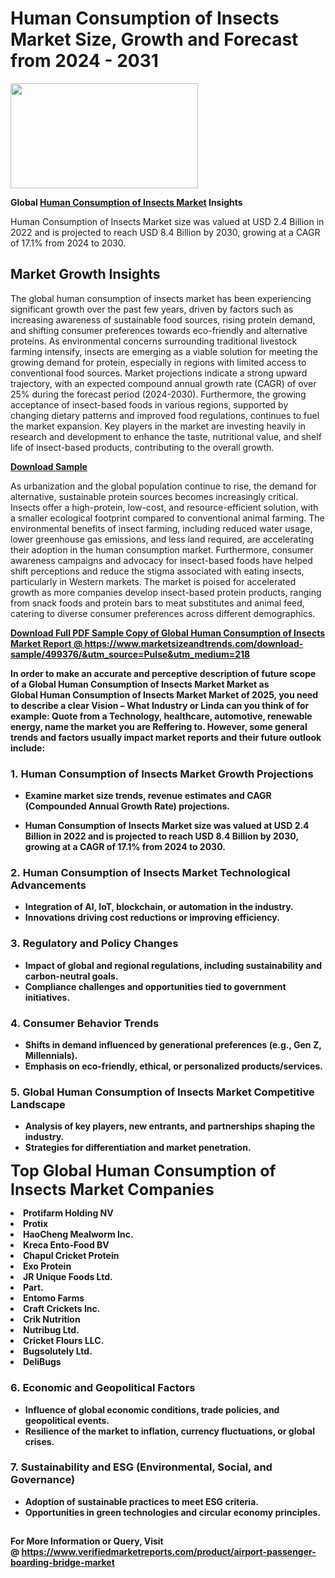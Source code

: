 <H1>Human Consumption of Insects Market Size, Growth and Forecast from 2024 - 2031</H1><img class="aligncenter size-medium wp-image-584254" src="https://thirdeyenews.in/wp-content/uploads/2024/09/Global-Market-Research-300x168.jpeg" alt="" width="300" height="168" /><p><strong>Global&nbsp;<a href="https://www.marketsizeandtrends.com/download-sample/499376/&amp;utm_source=Pulse&amp;utm_medium=218">Human Consumption of Insects Market</a> Insights</strong></p><p>Human Consumption of Insects Market size was valued at USD 2.4 Billion in 2022 and is projected to reach USD 8.4 Billion by 2030, growing at a CAGR of 17.1% from 2024 to 2030.</p><p><h2>Market Growth Insights</h2> <p>The global human consumption of insects market has been experiencing significant growth over the past few years, driven by factors such as increasing awareness of sustainable food sources, rising protein demand, and shifting consumer preferences towards eco-friendly and alternative proteins. As environmental concerns surrounding traditional livestock farming intensify, insects are emerging as a viable solution for meeting the growing demand for protein, especially in regions with limited access to conventional food sources. Market projections indicate a strong upward trajectory, with an expected compound annual growth rate (CAGR) of over 25% during the forecast period (2024-2030). Furthermore, the growing acceptance of insect-based foods in various regions, supported by changing dietary patterns and improved food regulations, continues to fuel the market expansion. Key players in the market are investing heavily in research and development to enhance the taste, nutritional value, and shelf life of insect-based products, contributing to the overall growth.</p> <p><strong><a href="download_link_here">Download Sample</a></strong></p> <p>As urbanization and the global population continue to rise, the demand for alternative, sustainable protein sources becomes increasingly critical. Insects offer a high-protein, low-cost, and resource-efficient solution, with a smaller ecological footprint compared to conventional animal farming. The environmental benefits of insect farming, including reduced water usage, lower greenhouse gas emissions, and less land required, are accelerating their adoption in the human consumption market. Furthermore, consumer awareness campaigns and advocacy for insect-based foods have helped shift perceptions and reduce the stigma associated with eating insects, particularly in Western markets. The market is poised for accelerated growth as more companies develop insect-based protein products, ranging from snack foods and protein bars to meat substitutes and animal feed, catering to diverse consumer preferences across different demographics.</p> <p><strong><a href="get_more_link_here"></p><p><span class=""><strong>Download Full PDF Sample Copy of Global Human Consumption of Insects Market Report</strong> @ <a href="https://www.marketsizeandtrends.com/download-sample/499376/&amp;utm_source=Pulse&amp;utm_medium=218" target="_blank">https://www.marketsizeandtrends.com/download-sample/499376/&amp;utm_source=Pulse&amp;utm_medium=218</a></span></p><p>In order to make an accurate and perceptive description of future scope of a Global&nbsp;Human Consumption of Insects Market Market as Global&nbsp;Human Consumption of Insects Market Market of 2025, you need to describe a clear Vision &ndash; What Industry or Linda can you think of for example: Quote from a Technology, healthcare, automotive, renewable energy, name the market you are Reffering to. However, some general trends and factors usually impact market reports and their future outlook include:</p><h3>1.&nbsp;<strong>Human Consumption of Insects Market Growth Projections</strong></h3><ul><li>Examine market size trends, revenue estimates and CAGR (Compounded Annual Growth Rate) projections.</li><li><p>Human Consumption of Insects Market size was valued at USD 2.4 Billion in 2022 and is projected to reach USD 8.4 Billion by 2030, growing at a CAGR of 17.1% from 2024 to 2030.</p></li></ul><h3>2.&nbsp;<strong>Human Consumption of Insects Market Technological Advancements</strong></h3><ul><li>Integration of AI, IoT, blockchain, or automation in the industry.</li><li>Innovations driving cost reductions or improving efficiency.</li></ul><h3>3.&nbsp;<strong>Regulatory and Policy Changes</strong></h3><ul><li>Impact of global and regional regulations, including sustainability and carbon-neutral goals.</li><li>Compliance challenges and opportunities tied to government initiatives.</li></ul><h3>4.&nbsp;<strong>Consumer Behavior Trends</strong></h3><ul><li>Shifts in demand influenced by generational preferences (e.g., Gen Z, Millennials).</li><li>Emphasis on eco-friendly, ethical, or personalized products/services.</li></ul><h3>5.&nbsp;<strong>Global Human Consumption of Insects Market Competitive Landscape</strong></h3><ul><li>Analysis of key players, new entrants, and partnerships shaping the industry.</li><li>Strategies for differentiation and market penetration.</li></ul><p data-pm-slice="1 1 []"><span style="color: inherit; font-family: inherit; font-size: 25px;">Top Global Human Consumption of Insects Market Companies</span></p><div class="" data-test-id=""><p><li>Protifarm Holding NV</li><li> Protix</li><li> HaoCheng Mealworm Inc.</li><li> Kreca Ento-Food BV</li><li> Chapul Cricket Protein</li><li> Exo Protein</li><li> JR Unique Foods Ltd.</li><li> Part.</li><li> Entomo Farms</li><li> Craft Crickets Inc.</li><li> Crik Nutrition</li><li> Nutribug Ltd.</li><li> Cricket Flours LLC.</li><li> Bugsolutely Ltd.</li><li> DeliBugs</li></p></div><h3>6.&nbsp;<strong>Economic and Geopolitical Factors</strong></h3><ul><li>Influence of global economic conditions, trade policies, and geopolitical events.</li><li>Resilience of the market to inflation, currency fluctuations, or global crises.</li></ul><h3>7.&nbsp;<strong>Sustainability and ESG (Environmental, Social, and Governance)</strong></h3><ul><li>Adoption of sustainable practices to meet ESG criteria.</li><li>Opportunities in green technologies and circular economy principles.</li></ul><h2><strong style="font-size: 14px;">For More Information or Query, Visit @&nbsp;</strong><a style="background-color: #ffffff; font-size: 14px;" href="https://www.marketsizeandtrends.com/report/human-consumption-of-insects-market/" target="_blank">https://www.verifiedmarketreports.com/product/airport-passenger-boarding-bridge-market</a></h2>
